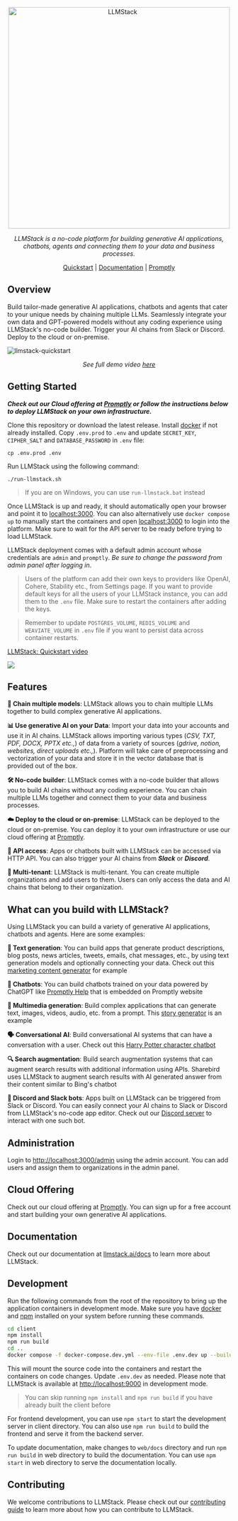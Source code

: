 <p align="center">
  <a href="https://llmstack.ai"><img src="web/static/img/llmstack-logo-light-white-bg.svg" alt="LLMStack" width="500px"></a>
</p>
<p align="center">
    <em>LLMStack is a no-code platform for building generative AI applications, chatbots, agents and connecting them to your data and business processes.</em>
</p>
<p align="center">
    <a href="https://llmstack.ai/docs/getting-started/introduction#quickstart" target="_blank">Quickstart</a> | <a href="https://llmstack.ai/docs/" target="_blank">Documentation</a> | <a href="trypromptly.com" target="_blank">Promptly</a>
</p>

## Overview

Build tailor-made generative AI applications, chatbots and agents that cater to your unique needs by chaining multiple LLMs. Seamlessly integrate your own data and GPT-powered models without any coding experience using LLMStack's no-code builder. Trigger your AI chains from Slack or Discord. Deploy to the cloud or on-premise.


![llmstack-quickstart](https://github.com/trypromptly/LLMStack/assets/431988/72de45f5-23f9-4cd3-91b0-7d5ae97534c3)
<p align="center">
  <em>See full demo video <a href="https://youtu.be/8icy1Ccs2lk" target="_blank">here</a></em>
</p>

## Getting Started

**_Check out our Cloud offering at [Promptly](https://trypromptly.com) or follow the instructions below to deploy LLMStack on your own infrastructure._**

Clone this repository or download the latest release. Install [docker](https://docs.docker.com/engine/install/) if not already installed. Copy `.env.prod` to `.env` and update `SECRET_KEY`, `CIPHER_SALT` and `DATABASE_PASSWORD` in `.env` file:

```
cp .env.prod .env
```

Run LLMStack using the following command:

```
./run-llmstack.sh
```

> If you are on Windows, you can use `run-llmstack.bat` instead

Once LLMStack is up and ready, it should automatically open your browser and point it to [localhost:3000](http://localhost:3000). You can also alternatively use `docker compose up` to manually start the containers and open [localhost:3000](http://localhost:3000) to login into the platform. Make sure to wait for the API server to be ready before trying to load LLMStack.

LLMStack deployment comes with a default admin account whose credentials are `admin` and `promptly`. _Be sure to change the password from admin panel after logging in_.

> Users of the platform can add their own keys to providers like OpenAI, Cohere, Stability etc., from Settings page. If you want to provide default keys for all the users of your LLMStack instance, you can add them to the `.env` file. Make sure to restart the containers after adding the keys.

> Remember to update `POSTGRES_VOLUME`, `REDIS_VOLUME` and `WEAVIATE_VOLUME` in `.env` file if you want to persist data across container restarts.

<div>
  <a href="https://www.loom.com/share/1399a39c19394d9cad224e2e62c15285">
    <p>LLMStack: Quickstart video</p>
  </a>  
  <a href="https://www.loom.com/share/1399a39c19394d9cad224e2e62c15285">
    <img style="max-width:828px;" src="https://cdn.loom.com/sessions/thumbnails/1399a39c19394d9cad224e2e62c15285-with-play.gif">
  </a>
</div>

## Features

**🔗 Chain multiple models**: LLMStack allows you to chain multiple LLMs together to build complex generative AI applications.

**📊 Use generative AI on your Data**: Import your data into your accounts and use it in AI chains. LLMStack allows importing various types (_CSV, TXT, PDF, DOCX, PPTX etc.,_) of data from a variety of sources (_gdrive, notion, websites, direct uploads etc.,_). Platform will take care of preprocessing and vectorization of your data and store it in the vector database that is provided out of the box.

**🛠️ No-code builder**: LLMStack comes with a no-code builder that allows you to build AI chains without any coding experience. You can chain multiple LLMs together and connect them to your data and business processes.

**☁️ Deploy to the cloud or on-premise**: LLMStack can be deployed to the cloud or on-premise. You can deploy it to your own infrastructure or use our cloud offering at [Promptly](https://trypromptly.com).

**🚀 API access**: Apps or chatbots built with LLMStack can be accessed via HTTP API. You can also trigger your AI chains from **_Slack_** or **_Discord_**.

**🏢 Multi-tenant**: LLMStack is multi-tenant. You can create multiple organizations and add users to them. Users can only access the data and AI chains that belong to their organization.

## What can you build with LLMStack?

Using LLMStack you can build a variety of generative AI applications, chatbots and agents. Here are some examples:

**📝 Text generation**: You can build apps that generate product descriptions, blog posts, news articles, tweets, emails, chat messages, etc., by using text generation models and optionally connecting your data. Check out this [marketing content generator](https://trypromptly.com/app/50ee8bae-712e-4b95-9254-74d7bcf3f0cb) for example

**🤖 Chatbots**: You can build chatbots trained on your data powered by ChatGPT like [Promptly Help](https://trypromptly.com/app/f4d7cb50-1805-4add-80c5-e30334bce53c) that is embedded on Promptly website

**🎨 Multimedia generation**: Build complex applications that can generate text, images, videos, audio, etc. from a prompt. This [story generator](https://trypromptly.com/app/9d6da897-67cf-4887-94ec-afd4b9362655) is an example

**🗣️ Conversational AI**: Build conversational AI systems that can have a conversation with a user. Check out this [Harry Potter character chatbot](https://trypromptly.com/app/bdeb9850-b32e-44cf-b2a8-e5d54dc5fba4)

**🔍 Search augmentation**: Build search augmentation systems that can augment search results with additional information using APIs. Sharebird uses LLMStack to augment search results with AI generated answer from their content similar to Bing's chatbot

**💬 Discord and Slack bots**: Apps built on LLMStack can be triggered from Slack or Discord. You can easily connect your AI chains to Slack or Discord from LLMStack's no-code app editor. Check out our [Discord server](https://discord.gg/3JsEzSXspJ) to interact with one such bot.

## Administration

Login to [http://localhost:3000/admin](http://localhost:3000/admin) using the admin account. You can add users and assign them to organizations in the admin panel.

## Cloud Offering

Check out our cloud offering at [Promptly](https://trypromptly.com). You can sign up for a free account and start building your own generative AI applications.

## Documentation

Check out our documentation at [llmstack.ai/docs](https://llmstack.ai/docs/) to learn more about LLMStack.

## Development

Run the following commands from the root of the repository to bring up the application containers in development mode. Make sure you have [docker](https://docs.docker.com/engine/install/) and [npm](https://docs.npmjs.com/downloading-and-installing-node-js-and-npm) installed on your system before running these commands.

```bash
cd client
npm install
npm run build
cd ..
docker compose -f docker-compose.dev.yml --env-file .env.dev up --build
```

This will mount the source code into the containers and restart the containers on code changes. Update `.env.dev` as needed. Please note that LLMStack is available at [http://localhost:9000](http://localhost:9000) in development mode.

> You can skip running `npm install` and `npm run build` if you have already built the client before

For frontend development, you can use `npm start` to start the development server in client directory. You can also use `npm run build` to build the frontend and serve it from the backend server.

To update documentation, make changes to `web/docs` directory and run `npm run build` in web directory to build the documentation. You can use `npm start` in web directory to serve the documentation locally.

## Contributing

We welcome contributions to LLMStack. Please check out our [contributing guide](https://llmstack.ai/docs/guides/contributing) to learn more about how you can contribute to LLMStack.
